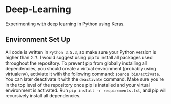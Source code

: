 # Deep-Learning
Experimenting with deep learning in Python using Keras.

## Environment Set Up
All code is written in `Python 3.5.3`, so make sure your Python version is higher than `2.7`. I would suggest using pip to install all packages used throughout the repository. To prevent pip from globally installing all dependencies, you should create a virtual environment (probably using virtualenv), activiate it with the following command: `source bin/activate`. You can later deactivate it with the `deactivate` command. Make sure you're in the top level of the repository once pip is installed and your virtual environment is activated. Run `pip install -r requirements.txt`, and pip will recursively install all dependencies.
